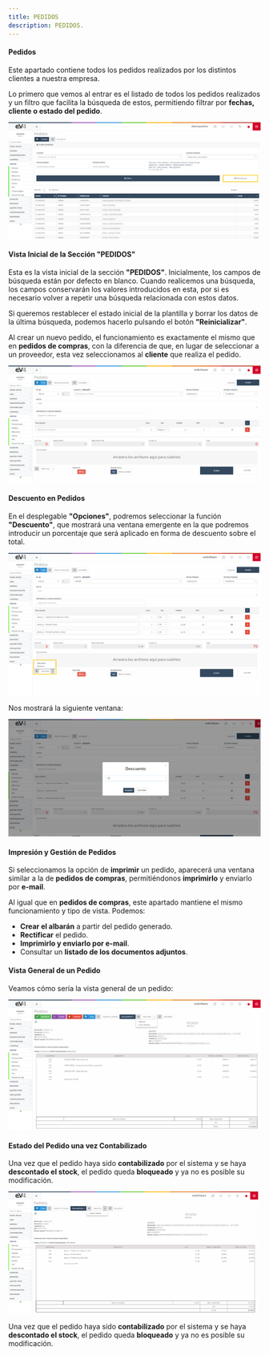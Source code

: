 ```yaml
---
title: PEDIDOS
description: PEDIDOS.
---
```


#### Pedidos

Este apartado contiene todos los pedidos realizados por los distintos clientes a nuestra empresa.  

Lo primero que vemos al entrar es el listado de todos los pedidos realizados y un filtro que facilita la búsqueda de estos, permitiendo filtrar por **fechas, cliente o estado del pedido**. 

![Imagen](../../../assets/tu_empresa/pedidos1.png)

#### Vista Inicial de la Sección "PEDIDOS"

Esta es la vista inicial de la sección **"PEDIDOS"**. Inicialmente, los campos de búsqueda están por defecto en blanco. Cuando realicemos una búsqueda, los campos conservarán los valores introducidos en esta, por si es necesario volver a repetir una búsqueda relacionada con estos datos.  

Si queremos restablecer el estado inicial de la plantilla y borrar los datos de la última búsqueda, podemos hacerlo pulsando el botón **"Reinicializar"**.  

Al crear un nuevo pedido, el funcionamiento es exactamente el mismo que en **pedidos de compras**, con la diferencia de que, en lugar de seleccionar a un proveedor, esta vez seleccionamos al **cliente** que realiza el pedido. 

![Imagen](../../../assets/tu_empresa/pedidos2.png)

#### Descuento en Pedidos  

En el desplegable **"Opciones"**, podremos seleccionar la función **"Descuento"**, que mostrará una ventana emergente en la que podremos introducir un porcentaje que será aplicado en forma de descuento sobre el total. 

![Imagen](../../../assets/tu_empresa/pedidos3.png)

Nos mostrará la siguiente ventana:

![Imagen](../../../assets/tu_empresa/pedidos4.png)


#### Impresión y Gestión de Pedidos  

Si seleccionamos la opción de **imprimir** un pedido, aparecerá una ventana similar a la de **pedidos de compras**, permitiéndonos **imprimirlo** y enviarlo por **e-mail**.  

Al igual que en **pedidos de compras**, este apartado mantiene el mismo funcionamiento y tipo de vista. Podemos:  

- **Crear el albarán** a partir del pedido generado.  
- **Rectificar** el pedido.  
- **Imprimirlo y enviarlo por e-mail**.  
- Consultar un **listado de los documentos adjuntos**.  

#### Vista General de un Pedido  

Veamos cómo sería la vista general de un pedido:  

![Imagen](../../../assets/tu_empresa/pedidos5.png)

#### Estado del Pedido una vez Contabilizado  

Una vez que el pedido haya sido **contabilizado** por el sistema y se haya **descontado el stock**, el pedido queda **bloqueado** y ya no es posible su modificación.

![Imagen](../../../assets/tu_empresa/pedidos6.png)

Una vez que el pedido haya sido **contabilizado** por el sistema y se haya **descontado el stock**, el pedido queda **bloqueado** y ya no es posible su modificación.